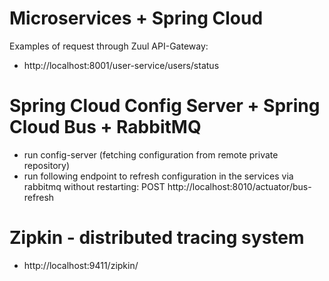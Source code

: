 # Microservices + Spring Cloud

Examples of request through Zuul API-Gateway: 
- http://localhost:8001/user-service/users/status

# Spring Cloud Config Server + Spring Cloud Bus + RabbitMQ
- run config-server (fetching configuration from remote private repository)
- run following endpoint to refresh configuration in the services via rabbitmq without restarting:
POST http://localhost:8010/actuator/bus-refresh

# Zipkin - distributed tracing system
- http://localhost:9411/zipkin/



